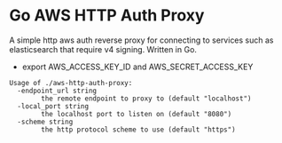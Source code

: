 # Go AWS HTTP Auth Proxy
A simple http aws auth reverse proxy for connecting to services such as elasticsearch that require v4 signing. Written in Go.

* export AWS_ACCESS_KEY_ID and AWS_SECRET_ACCESS_KEY

```
Usage of ./aws-http-auth-proxy:
  -endpoint_url string
    	the remote endpoint to proxy to (default "localhost")
  -local_port string
    	the localhost port to listen on (default "8080")
  -scheme string
    	the http protocol scheme to use (default "https")
```
